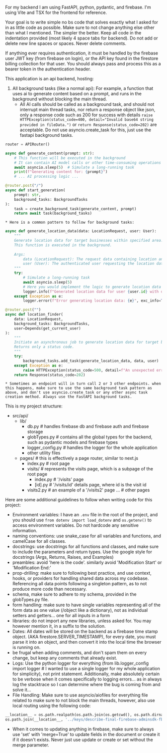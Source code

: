 For my backend I am using FastAPI, python, pydantic, and firebase. I'm using Vite and TSX for the frontend for reference.

Your goal is to write simple no bs code that solves exactly what I asked for in as little code as possible. Make sure to not change anything else other than what I mentioned. The simpler the better. Keep all code in the indentation provided (most likely 4 space tabs for backend). Do not add or delete new line spaces or spaces. Never delete comments.

If anything ever requires authentication, it must be handled by the firebase user JWT key (from firebase on login), or the API key found in the firestore billing collection for that user. You should always pass and process this as a bearer token in the authentication header.

This application is an api backend, hosting:
1. All background tasks (like a normal api): For example, a function that uses ai to generate content based on a prompt, and runs in the background without blocking the main thread.
    * All AI calls should be called as a background task, and should not interrupt main thread tasks, nor return a response object like json, only a response code such as 200 for success with details `raise HTTPException(status_code=400, detail="Invalid base64 string provided in fileData.")` or `return Response(status_code=202)` are acceptable. Do not use asyncio.create_task for this, just use the fastapi background tasks.
```python
router = APIRouter()

async def generate_content(prompt: str):
    # This function will be executed in the background
    # It can contain AI model calls or other time-consuming operations
    await asyncio.sleep(5)  # Simulate a long-running task
    print(f"Generating content for: {prompt}")
    # ... AI processing logic ...

@router.post("/")
async def start_generation(
    prompt: str, 
    background_tasks: BackgroundTasks
):
    task = create_background_task(generate_content, prompt)
    return await task(background_tasks)
```
    * Here is a common pattern to follow for background tasks:
```python
async def generate_location_data(data: LocationRequest, user: User):
    """
    Generate location data for target businesses within specified area.
    This function is executed in the background.
    
    Args:
        data (LocationRequest): The request data containing location and business details.
        user (User): The authenticated user requesting the location data.
    """
    try:
        # Simulate a long-running task
        await asyncio.sleep(5)
        # Here you would implement the logic to generate location data
        logger.info(f"Generated location data for user {user.id} with data: {data}")
    except Exception as e:
        logger.error(f"Error generating location data: {e}", exc_info=True)

@router.post("")
async def location_finder(
    data: LocationRequest,
    background_tasks: BackgroundTasks,
    user=Depends(get_current_user)
):
    """
    Initiate an asynchronous job to generate location data for target businesses within specified area.
    Returns only a status code.
    """
    try:
        background_tasks.add_task(generate_location_data, data, user)
    except Exception as e:
        raise HTTPException(status_code=500, detail=f"An unexpected error occurred: {e}")
    return Response(status_code=202)
```
    * Sometimes an endpoint will in turn call 2 or 3 other endpoints. when this happens, make sure to use the same background task pattern as above, and don't use asyncio.create_task or any other async task creation method. Always use the FastAPI background tasks.

This is my project structure:
- src/api/
    - lib/
        - db.py # handles firebase db and firebase auth and firebase storage
        - globTypes.py # contains all the global types for the backend, such as pydantic models and firebase types
        - logger_config.py # handles the logger for the whole application
        - other utility files
    - pages/ # this is effectively a page router, similar to next.js
        - index.py # root page
        - visits/ # represents the visits page, which is a subpage of the root page
            - index.py # '/visits' page
            - [id].py # '/visits/id' details page, where id is the visit id
        - visits2.py # an example of a '/visits2' page
        ... # other pages

Here are some additional guidelines to follow when writing code for this project:
- Environment variables: I have an `.env` file in the root of the project, and you should use `from dotenv import load_dotenv` and `os.getenv()` to access environment variables. Do not hardcode any sensitive information.
- naming conventions: use snake_case for all variables and functions, and camelCase for all classes.
- docstrings: use docstrings for all functions and classes, and make sure to include the parameters and return types. Use the google style for docstrings (Args, Returns, Raises, and Examples)
- preambles: avoid 'here is the code'. similarly avoid 'Modification Start' or 'Modification End:'
- prop-drilling: make sure to following best practice, and use context, hooks, or providers for handling shared data across my codebase. Referencing all data points following a singleton pattern, as to not produce more code than necessary.
- schema, make sure to adhere to my schema, provided in the globTypes.py file.
- form handling: make sure to have single variables representing all of the form data as one value (/object like a dictionary), not as individual setters and getters... one for all inputs in a form
- libraries: do not import any new libraries, unless asked for. You may however mention it, in a suffix to the solution.
- Dates: All dates will be stored on the backend as a firebase time stamp object. (AKA firestore.SERVER_TIMESTAMP), for every date, you must parse it into an object, and then convert it into the local time the browser is running on.
- be frugal when adding comments, and don't spam them on every change, but keep any comments that already exist.
- Logs: Use the python logger for everything (from lib.logger_config import logger # I wanted to use a single logger for my whole application for simplicity), not print statement. Additionally, make absolutely certain to be verbose when it comes specifically to logging errors... as in always log the stacktrace so I can determine where the bug is coming from and solve it...  
- File Handling: Make sure to use asyncio/aiofiles for everything file related to make sure to not block the main threads, however, also use local routing using the following code: 
```python
__location__ = os.path.realpath(os.path.join(os.getcwd(), os.path.dirname(__file__)))
os.path.join(__location__, '../keys/describe-final-firebase-adminsdk-fbsvc-796846473b.json')
```
- When it comes to updating anything in firebase, make sure to always use 'set' with 'merge=True' to update fields in the document or create it if it doesn't exists. Never just use update or create or set without the merge parameter.
